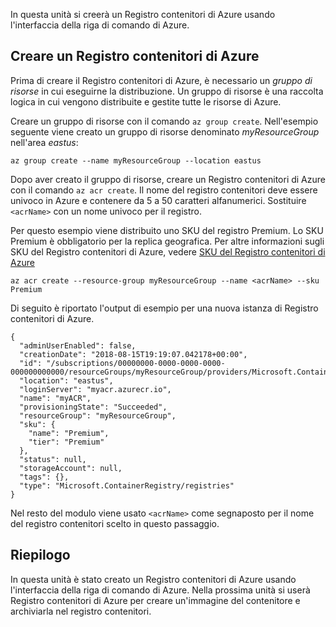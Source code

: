 In questa unità si creerà un Registro contenitori di Azure usando l'interfaccia della riga di comando di Azure.

## <a name="create-an-azure-container-registry"></a>Creare un Registro contenitori di Azure

Prima di creare il Registro contenitori di Azure, è necessario un *gruppo di risorse* in cui eseguirne la distribuzione. Un gruppo di risorse è una raccolta logica in cui vengono distribuite e gestite tutte le risorse di Azure.

Creare un gruppo di risorse con il comando `az group create`. Nell'esempio seguente viene creato un gruppo di risorse denominato *myResourceGroup* nell'area *eastus*:

```azurecli
az group create --name myResourceGroup --location eastus
```

Dopo aver creato il gruppo di risorse, creare un Registro contenitori di Azure con il comando `az acr create`. Il nome del registro contenitori deve essere univoco in Azure e contenere da 5 a 50 caratteri alfanumerici. Sostituire `<acrName>` con un nome univoco per il registro.

Per questo esempio viene distribuito uno SKU del registro Premium. Lo SKU Premium è obbligatorio per la replica geografica. Per altre informazioni sugli SKU del Registro contenitori di Azure, vedere [SKU del Registro contenitori di Azure](https://docs.microsoft.com/en-us/azure/container-registry/container-registry-skus)

```azurecli
az acr create --resource-group myResourceGroup --name <acrName> --sku Premium
```

Di seguito è riportato l'output di esempio per una nuova istanza di Registro contenitori di Azure.

```console
{
  "adminUserEnabled": false,
  "creationDate": "2018-08-15T19:19:07.042178+00:00",
  "id": "/subscriptions/00000000-0000-0000-0000-000000000000/resourceGroups/myResourceGroup/providers/Microsoft.ContainerRegistry/registries/myACR0007",
  "location": "eastus",
  "loginServer": "myacr.azurecr.io",
  "name": "myACR",
  "provisioningState": "Succeeded",
  "resourceGroup": "myResourceGroup",
  "sku": {
    "name": "Premium",
    "tier": "Premium"
  },
  "status": null,
  "storageAccount": null,
  "tags": {},
  "type": "Microsoft.ContainerRegistry/registries"
}
```

Nel resto del modulo viene usato `<acrName>` come segnaposto per il nome del registro contenitori scelto in questo passaggio.

## <a name="summary"></a>Riepilogo

In questa unità è stato creato un Registro contenitori di Azure usando l'interfaccia della riga di comando di Azure. Nella prossima unità si userà Registro contenitori di Azure per creare un'immagine del contenitore e archiviarla nel registro contenitori.